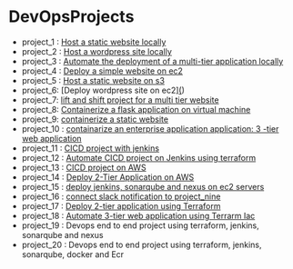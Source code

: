 # DevOpsProjects

- project_1 : [Host a static website locally](https://github.com/baraqheart/DevOpsProjects/blob/main/project_1.md)
- project_2 : [Host a wordpress site locally](https://github.com/baraqheart/DevOpsProjects/blob/main/project_2.md)
- project_3 : [Automate the deployment of a multi-tier application locally](https://github.com/baraqheart/DevOpsProjects/blob/main/project_3.md)
- project_4 : [Deploy a simple website on ec2](https://github.com/baraqheart/DevOpsProjects/blob/main/project_4.md) 
- project_5 : [Host a static website on s3](https://github.com/baraqheart/DevOpsProjects/blob/main/project_5.md)
- project_6: [Deploy wordpress site on ec2][(](https://github.com/baraqheart/DevOpsProjects/blob/main/project_6_Deploy_a_wordpress_site_on_ec2.md)) 
- project_7: [lift and shift project for a multi tier website](https://github.com/baraqheart/DevOpsProjects/blob/main/project_7.md)
- project_8: [Containerize a flask application on virtual machine](https://github.com/baraqheart/DevOpsProjects/blob/main/project_8.md)
- project_9: [containerize a static website](https://github.com/baraqheart/DevOpsProjects/blob/main/project_6_Deploy_a_wordpress_site_on_ec2.md)
- project_10 : [containarize an enterprise application application: 3 -tier web application](https://github.com/baraqheart/DevOpsProjects/blob/main/project_10.md)
- project_11 : [CICD project with jenkins](https://github.com/baraqheart/DevOpsProjects/blob/main/project_11.md)
- project_12 : [Automate CICD project on Jenkins using terraform](https://github.com/baraqheart/DevOpsProjects/blob/main/project_12.md)
- project_13 : [CICD project on AWS](https://github.com/baraqheart/DevOpsProjects/blob/main/project_13.md)  
- project_14 : [Deploy 2-Tier Application on AWS](https://github.com/baraqheart/DevOpsProjects/blob/main/project_14_Deploy_2tier-app.md)
- project_15 : [deploy jenkins, sonarqube and nexus on ec2 servers](https://github.com/baraqheart/DevOpsProjects/blob/main/project_15.md)
- project_16 : [connect slack notification to project_nine](https://github.com/baraqheart/DevOpsProjects/blob/main/project_16.md)
- project_17 : [Deploy 2-tier application using Terraform](https://github.com/baraqheart/DevOpsProjects/blob/main/project_17.md)
- project_18 : [Automate 3-tier web application using Terrarm Iac](https://github.com/baraqheart/DevOpsProjects/blob/main/project_18.md)
- project_19 : Devops end to end project using terraform, jenkins, sonarqube and nexus
- project_20 : Devops end to end project using terraform, jenkins, sonarqube, docker and Ecr
